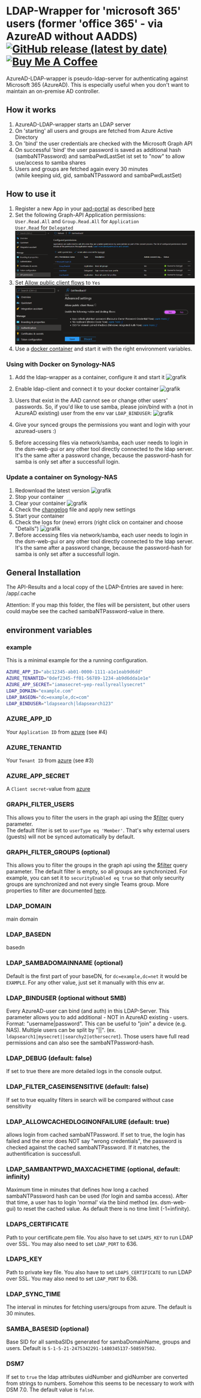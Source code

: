 # LDAP-Wrapper for 'microsoft 365' users (former 'office 365' - via AzureAD without AADDS) [![GitHub release (latest by date)](https://img.shields.io/github/v/release/ahaenggli/AzureAD-LDAP-wrapper?style=social)](https://github.com/ahaenggli/AzureAD-LDAP-wrapper) <a href="https://www.buymeacoffee.com/ahaenggli" target="_blank"><img src="https://cdn.buymeacoffee.com/buttons/default-orange.png" alt="Buy Me A Coffee" width="90px" ></a>

AzureAD-LDAP-wrapper is pseudo-ldap-server for authenticating against Microsoft 365 (AzureAD).
This is especially useful when you don't want to maintain an on-premise AD controller.

## How it works

1. AzureAD-LDAP-wrapper starts an LDAP server
2. On 'starting' all users and groups are fetched from Azure Active Directory
3. On 'bind' the user credentials are checked with the Microsoft Graph API
4. On successful 'bind' the user password is saved as additional hash (sambaNTPassword) and sambaPwdLastSet ist set to "now" to allow use/access to samba shares
5. Users and groups are fetched again every 30 minutes  
(while keeping uid, gid, sambaNTPassword and sambaPwdLastSet)

## How to use it

1. Register a new App in your [aad-portal](https://aad.portal.azure.com/#blade/Microsoft_AAD_IAM/ActiveDirectoryMenuBlade/RegisteredApps) as described [here](https://docs.microsoft.com/en-us/azure/active-directory/develop/howto-create-service-principal-portal)
2. Set the following Graph-API Application permissions:  
`User.Read.All` and `Group.Read.All` for `Application`  
`User.Read` for `Delegated`  
![Azure Permissions](.github/media/azure_permissions.png)
3. Set [Allow public client flows](https://github.com/AzureAD/microsoft-authentication-library-for-dotnet/wiki/Username-Password-Authentication#application-registration) to `Yes` ![Azure ROPC](.github/media/azure_ROPC.png)
4. Use a [docker container](https://hub.docker.com/r/ahaen/azuread-ldap-wrapper) and start it with the right environment variables.

### Using with Docker on Synology-NAS

1. Add the ldap-wrapper as a container, configure it and start it
![grafik](.github/media/syno_docker_add.png)

2. Enable ldap-client and connect it to your docker container
![grafik](.github/media/syno_ldap_enable.png)

3. Users that exist in the AAD cannot see or change other users' passwords. So, if you'd like to use samba, please join/bind with a (not in AzureAD existing) user from the env var `LDAP_BINDUSER`: ![grafik](.github/media/syno_ldap_join.png)

4. Give your synced groups the permissions you want and login with your azuread-users :)

5. Before accessing files via network/samba, each user needs to login in the dsm-web-gui or any other tool directly connected to the ldap server. It's the same after a password change, because the password-hash for samba is only set after a successfull login.

### Update a container on Synology-NAS

1. Redownload the latest version
![grafik](.github/media/syno_docker_download.png)
2. Stop your container
3. Clear your container
![grafik](.github/media/syno_docker_clear.png)
4. Check the [changelog](CHANGELOG.md) file and apply new settings
5. Start your container
6. Check the logs for (new) errors (right click on container and choose "Details")
![grafik](.github/media/syno_docker_log.png)
7. Before accessing files via network/samba, each user needs to login in the dsm-web-gui or any other tool directly connected to the ldap server. It's the same after a password change, because the password-hash for samba is only set after a successfull login.

## General Installation

The API-Results and a local copy of the LDAP-Entries are saved in here: /app/.cache

Attention: If you map this folder, the files will be persistent, but other users could maybe see the cached sambaNTPassword-value in there.

## environment variables

### example

This is a minimal example for the a running configuration.

```bash
AZURE_APP_ID="abc12345-ab01-0000-1111-a1e1eab9d6dd"
AZURE_TENANTID="0def2345-ff01-56789-1234-ab9d6dda1e1e"
AZURE_APP_SECRET="iamasecret~yep-reallyreallysecret"
LDAP_DOMAIN="example.com"
LDAP_BASEDN="dc=example,dc=com"
LDAP_BINDUSER="ldapsearch|ldapsearch123"
```

### AZURE_APP_ID

Your `Application ID` from [azure](https://docs.microsoft.com/en-us/azure/active-directory/develop/howto-create-service-principal-portal#get-tenant-and-app-id-values-for-signing-in) (see #4)

### AZURE_TENANTID

Your `Tenant ID` from [azure](https://docs.microsoft.com/en-us/azure/active-directory/develop/howto-create-service-principal-portal#get-tenant-and-app-id-values-for-signing-in) (see #3)

### AZURE_APP_SECRET

A `Client secret`-value from [azure](https://docs.microsoft.com/en-us/azure/active-directory/develop/howto-create-service-principal-portal#option-2-create-a-new-application-secret)

### GRAPH_FILTER_USERS

This allows you to filter the users in the graph api using the [$filter](https://docs.microsoft.com/en-us/graph/query-parameters#filter-parameter) query parameter.  
The default filter is set to `userType eq 'Member'`. That's why external users (guests) will not be synced automatically by default.

### GRAPH_FILTER_GROUPS (optional)

This allows you to filter the groups in the graph api using the [$filter](https://docs.microsoft.com/en-us/graph/query-parameters#filter-parameter) query parameter. The default filter is empty, so all groups are synchronized. For example, you can set it to `securityEnabled eq true` so that only security groups are synchronized and not every single Teams group. More properties to filter are documented [here](https://docs.microsoft.com/en-us/graph/api/resources/group?view=graph-rest-1.0#properties).

### LDAP_DOMAIN

main domain

### LDAP_BASEDN

basedn

### LDAP_SAMBADOMAINNAME (optional)

Default is the first part of your baseDN, for `dc=example,dc=net` it would be `EXAMPLE`. For any other value, just set it manually with this env ar.

### LDAP_BINDUSER (optional without SMB)

Every AzureAD-user can bind (and auth) in this LDAP-Server.
This parameter allows you to add additional - NOT in AzureAD existing - users.
Format: "username|password". This can be useful to "join" a device (e.g. NAS).
Multiple users can be split by "||". (ex. `ldapsearch1|mysecret||searchy2|othersecret`).
Those users have full read permissions and can also see the sambaNTPassword-hash.

### LDAP_DEBUG (default: false)

If set to true there are more detailed logs in the console output.

### LDAP_FILTER_CASEINSENSITIVE (default: false)

If set to true equality filters in search will be compared without case sensitivity

### LDAP_ALLOWCACHEDLOGINONFAILURE (default: true)

allows login from cached sambaNTPassword.
If set to true, the login has failed and the error does NOT say "wrong credentials", the password is checked against the cached sambaNTPassword. If it matches, the authentification is successfull.

### LDAP_SAMBANTPWD_MAXCACHETIME (optional, default: infinity)

Maximum time in minutes that defines how long a cached sambaNTPassword hash can be used (for login and samba access).
After that time, a user has to login 'normal' via the bind method (ex. dsm-web-gui) to reset the cached value.
As default there is no time limit (-1=infinity).

### LDAPS_CERTIFICATE

Path to your certificate.pem file.
You also have to set `LDAPS_KEY` to run LDAP over SSL.
You may also need to set `LDAP_PORT` to 636.

### LDAPS_KEY

Path to private key file.
You also have to set `LDAPS_CERTIFICATE` to run LDAP over SSL.
You may also need to set `LDAP_PORT` to 636.

### LDAP_SYNC_TIME

The interval in minutes for fetching users/groups from azure. The default is 30 minutes.

### SAMBA_BASESID (optional)

Base SID for all sambaSIDs generated for sambaDomainName, groups and users. Default is `S-1-5-21-2475342291-1480345137-508597502`.

### DSM7

If set to `true` the ldap attributes uidNumber and gidNumber are converted from strings to numbers.
Somehow this seems to be necessary to work with DSM 7.0. The default value is `false`.
